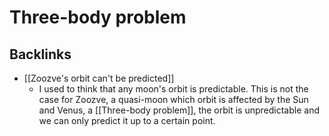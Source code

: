 # Three-body problem

## Backlinks
* [[Zoozve's orbit can't be predicted]]
	* I used to think that any moon's orbit is predictable. This is not the case for Zoozve, a quasi-moon which orbit is affected by the Sun and Venus, a [[Three-body problem]], the orbit is unpredictable and we can only predict it up to a certain point.

<!-- #evergreen -->

<!-- {BearID:154881BD-0DED-48A8-9419-71960FF5DDBB} -->
